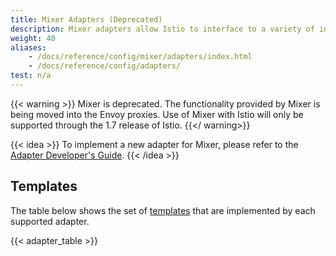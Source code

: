 ```yaml
---
title: Mixer Adapters (Deprecated)
description: Mixer adapters allow Istio to interface to a variety of infrastructure backends for such things as metrics and logs.
weight: 40
aliases:
    - /docs/reference/config/mixer/adapters/index.html
    - /docs/reference/config/adapters/
test: n/a
---
```


{{< warning >}}
Mixer is deprecated. The functionality provided by Mixer is being moved into the Envoy proxies.
Use of Mixer with Istio will only be supported through the 1.7 release of Istio.
{{</ warning>}}

{{< idea >}}
To implement a new adapter for Mixer, please refer to the
[Adapter Developer's Guide](https://github.com/istio/istio/wiki/Mixer-Compiled-In-Adapter-Dev-Guide).
{{< /idea >}}

## Templates

The table below shows the set of [templates](/pt-br/docs/reference/config/policy-and-telemetry/templates) that are implemented by each supported adapter.

{{< adapter_table >}}
